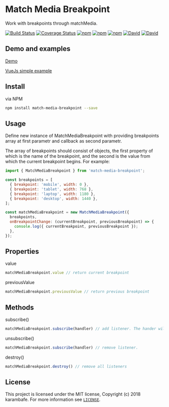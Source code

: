 # Match Media Breakpoint

Work with breakpoints through matchMedia.

[![Build Status](https://travis-ci.org/karambafe/match-media-breakpoint.svg?branch=master)](https://travis-ci.org/karambafe/match-media-breakpoint)
[![Coverage Status](https://coveralls.io/repos/github/karambafe/match-media-breakpoint/badge.svg?branch=master)](https://coveralls.io/github/karambafe/match-media-breakpoint?branch=master)
[![npm](https://img.shields.io/npm/v/match-media-breakpoint.svg)](https://www.npmjs.com/package/match-media-breakpoint)
[![npm](https://img.shields.io/npm/dm/match-media-breakpoint.svg)](https://www.npmjs.com/package/match-media-breakpoint)
[![npm](https://img.shields.io/npm/dt/match-media-breakpoint.svg)](https://www.npmjs.com/package/match-media-breakpoint)
[![David](https://david-dm.org/karambafe/match-media-breakpoint.svg)](https://david-dm.org/karambafe/match-media-breakpoint)
[![David](https://david-dm.org/karambafe/match-media-breakpoint/dev-status.svg)](https://david-dm.org/karambafe/match-media-breakpoint?type=dev)

## Demo and examples

[Demo](https://karambafe.github.io/match-media-breakpoint/)

[VueJs simple example]((https://github.com/karambafe/match-media-breakpoint/blob/master/docs-src/App.vue))

## Install

via NPM
```bash
npm install match-media-breakpoint --save
```

## Usage

Define new instance of MatchMediaBreakpoint with providing breakpoints array at first parametr and callback as second parametr.

The array of breakpoints should consist of objects, the first property of which is the name of the breakpoint, and the second is the value from which the current breakpoint begins. For example:

```javascript
import { MatchMediaBreakpoint } from 'match-media-breakpoint';

const breakpoints = [
  { breakpoint: 'mobile', width: 0 },
  { breakpoint: 'tablet', width: 768 },
  { breakpoint: 'laptop', width: 1180 },
  { breakpoint: 'desktop', width: 1440 },
];

const matchMediaBreakpoint = new MatchMediaBreakpoint({
  breakpoints, 
  onBreakpointChange: (currentBreakpoint, previousBreakpoint) => {
    console.log({ currentBreakpoint, previousBreakpoint });
  },
});
```

## Properties

value

```javascript
matchMediaBreakpoint.value // return current breakpoint
```

previousValue

```javascript
matchMediaBreakpoint.previousValue // return previous breakpoint
```

## Methods

subscribe()

```javascript
matchMediaBreakpoint.subscribe(handler) // add listener. The hander will be called with the previous and current breakpoint as parameters at each breakpoint change
```

unsubscribe()

```javascript
matchMediaBreakpoint.subscribe(handler) // remove listener.
```

destroy()

```javascript
matchMediaBreakpoint.destroy() // remove all listeners
```

## License

This project is licensed under the MIT license, Copyright (c) 2018 karambafe. For more information see [`LICENSE`](https://github.com/karambafe/match-media-breakpoint/blob/master/LICENSE).
